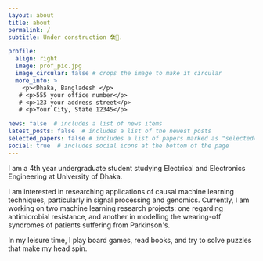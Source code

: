```yaml
---
layout: about
title: about
permalink: /
subtitle: Under construction 🛠️🚧.

profile:
  align: right
  image: prof_pic.jpg
  image_circular: false # crops the image to make it circular
  more_info: >
    <p><Dhaka, Bangladesh </p>
   # <p>555 your office number</p>
   # <p>123 your address street</p>
   # <p>Your City, State 12345</p>

news: false  # includes a list of news items
latest_posts: false  # includes a list of the newest posts
selected_papers: false # includes a list of papers marked as "selected={true}"
social: true  # includes social icons at the bottom of the page
---
```




I am a 4th year undergraduate student studying Electrical and Electronics Engineering at University of Dhaka.


I am interested in researching applications of causal machine learning techniques, particularly in signal processing and genomics. Currently, I am working on two machine learning research projects: one regarding antimicrobial resistance, and another in modelling the wearing-off syndromes of patients suffering from Parkinson's.


In my leisure time, I play board games, read books, and try to solve puzzles that make my head spin.
